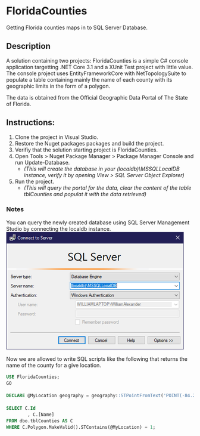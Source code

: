 # FloridaCounties
Getting Florida counties maps in to SQL Server Database.

## Description
A solution containing two projects: FloridaCounties is a simple C# console application targetting .NET Core 3.1 and a XUnit Test project with little value. 
The console project uses EntityFrameworkCore with NetTopologySuite to populate a table containing mainly the name of each county with its geographic limits in the form of a polygon.

The data is obtained from the Official Geographic Data Portal of The State of Florida.

## Instructions:
1. Clone the project in Visual Studio.
2. Restore the Nuget packages packages and build the project.
3. Verifiy that the solution starting project is FloridaCounties.
4. Open Tools > Nuget Package Manager > Package Manager Console and run Update-Database. 
    - *(This will create the database in your (localdb)\MSSQLLocalDB instance, verify it by opening View > SQL Server Object Explorer)*
5. Run the project. 
    - *(This will query the portal for the data, clear the content of the table tblCounties and populat it with the data retrieved)*

### Notes
You can query the newly created database using SQL Server Management Studio by connecting the localdb instance.
![File](./ssms.png)

Now we are allowed to write SQL scripts like the following that returns the name of the county for a give location.

```SQL
USE FloridaCounties;
GO

DECLARE @MyLocation geography = geography::STPointFromText('POINT(-84.247332 30.48548)', 4326);

SELECT C.Id
		, C.[Name]
FROM dbo.tblCounties AS C
WHERE C.Polygon.MakeValid().STContains(@MyLocation) = 1;
```
